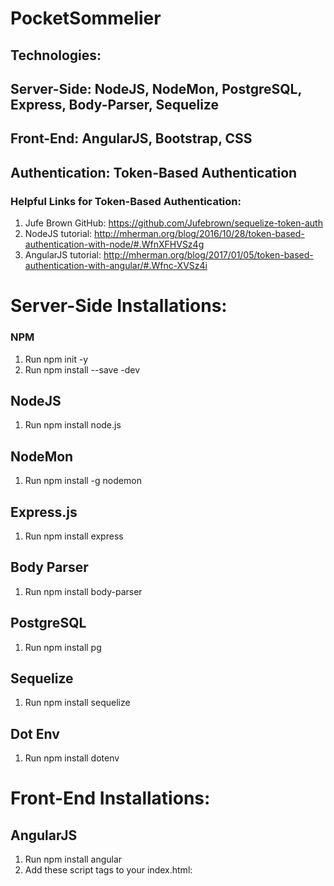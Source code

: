 # PocketSommelier

## Technologies:

## Server-Side:  NodeJS, NodeMon, PostgreSQL, Express, Body-Parser, Sequelize

## Front-End: AngularJS, Bootstrap, CSS

## Authentication: Token-Based Authentication
### Helpful Links for Token-Based Authentication: 
1. Jufe Brown GitHub: https://github.com/Jufebrown/sequelize-token-auth
2. NodeJS tutorial: http://mherman.org/blog/2016/10/28/token-based-authentication-with-node/#.WfnXFHVSz4g
3. AngularJS tutorial: http://mherman.org/blog/2017/01/05/token-based-authentication-with-angular/#.Wfnc-XVSz4i

# Server-Side Installations:

### NPM 
1. Run npm init -y
2. Run npm install --save -dev

## NodeJS
1. Run npm install node.js

## NodeMon 
1. Run npm install -g nodemon

## Express.js
1. Run npm install express

## Body Parser
1. Run npm install body-parser

## PostgreSQL
1. Run npm install pg

## Sequelize
1. Run npm install sequelize

## Dot Env
1. Run npm install dotenv

# Front-End Installations:
## AngularJS
1. Run npm install angular
2. Add these script tags to your index.html: <script type="text/javascript" src="/node_modules/angular/angular.min.js"></script>
<script type="text/javascript" src="/node_modules/angular-route/angular-route.min.js"></script>

